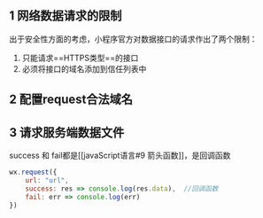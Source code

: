 ## 1 网络数据请求的限制
出于安全性方面的考虑，小程序官方对数据接口的请求作出了两个限制：
1. 只能请求==HTTPS类型==的接口
2. 必须将接口的域名添加到信任列表中

## 2 配置request合法域名

## 3 请求服务端数据文件
success 和 fail都是[[javaScript语言#9 箭头函数]]，是回调函数

```js
wx.request({
	url: "url",
	success: res => console.log(res.data),  //回调函数
	fail: err => console.log(err)
})
```
